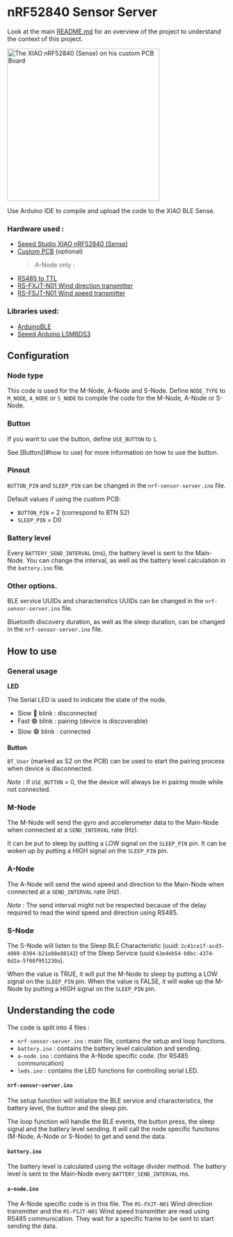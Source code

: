 # nRF52840 Sensor Server

Look at the main [README.md](../README.md) for an overview of the project to understand the context of this project.

<image src="../images/nrf-sensor-server.png" width="350" alt="The XIAO nRF52840 (Sense) on his custom PCB Board">

Use Arduino IDE to compile and upload the code to the XIAO BLE Sense.

### Hardware used :

- [Seeed Studio XIAO nRF52840 (Sense)](https://wiki.seeedstudio.com/XIAO_BLE/)
- [Custom PCB](measure_board.pdf) (optional)
  > A-Node only :
- [RS485 to TTL](https://techfun.sk/produkt/obojsmerny-prevodnik-ttl-usart-na-rs485/)
- [RS-FXJT-N01 Wind direction transmitter](https://instrucenter.com/wp-content/uploads/2022/03/RS-FXJT-N01.pdf)
- [RS-FSJT-N01 Wind speed transmitter](https://instrucenter.com/wp-content/uploads/2022/03/RS-FSJT-No1.pdf)

### Libraries used:

- [ArduinoBLE](https://www.arduino.cc/en/Reference/ArduinoBLE)
- [Seeed Arduino LSM6DS3](https://github.com/Seeed-Studio/Seeed_Arduino_LSM6DS3/)

## Configuration

### Node type

This code is used for the M-Node, A-Node and S-Node.
Define `NODE_TYPE` to `M_NODE`, `A_NODE` or `S_NODE` to compile the code for the M-Node, A-Node or S-Node.

### Button

If you want to use the button, define `USE_BUTTON` to `1`.

See [Button](#how to use) for more information on how to use the button.

### Pinout

`BUTTON_PIN` and `SLEEP_PIN` can be changed in the `nrf-sensor-server.ino` file.

Default values if using the custom PCB:

- `BUTTON_PIN` = 2 (correspond to BTN S2)
- `SLEEP_PIN` = D0

### Battery level

Every `BATTERY_SEND_INTERVAL` (ms), the battery level is sent to the Main-Node.
You can change the interval, as well as the battery level calculation in the `battery.ino` file.

### Other options.

BLE service UUIDs and characteristics UUIDs can be changed in the `nrf-sensor-server.ino` file.

Bluetooth discovery duration, as well as the sleep duration, can be changed in the `nrf-sensor-server.ino` file.

## How to use

### General usage

**LED**

The Serial LED is used to indicate the state of the node.

- Slow 🔴 blink : disconnected
- Fast 🟢 blink : pairing (device is discoverable)
- Slow 🟢 blink : connected

**Button**

`BT_User` (marked as S2 on the PCB) can be used to start the pairing process when device is disconnected.

_Note :_ If `USE_BUTTON` = 0, the the device will always be in pairing mode while not connected.

### M-Node

The M-Node will send the gyro and accelerometer data to the Main-Node when connected at a `SEND_INTERVAL` rate (Hz).

It can be put to sleep by putting a LOW signal on the `SLEEP_PIN` pin. It can be woken up by putting a HIGH signal on the `SLEEP_PIN` pin.

### A-Node

The A-Node will send the wind speed and direction to the Main-Node when connected at a `SEND_INTERVAL` rate (Hz).

_Note :_ The send interval might not be respected because of the delay required to read the wind speed and direction using RS485.

### S-Node

The S-Node will listen to the Sleep BLE Characteristic (uuid: `2c41ce1f-acd3-4088-8394-b21a88e88142`) of the Sleep Service (uuid `63e4eb54-b0bc-4374-8d2a-5f08f951230a`).

When the value is TRUE, it will put the M-Node to sleep by putting a LOW signal on the `SLEEP_PIN` pin. When the value is FALSE, it will wake up the M-Node by putting a HIGH signal on the `SLEEP_PIN` pin.

## Understanding the code

The code is split into 4 files :

- `nrf-sensor-server.ino` : main file, contains the setup and loop functions.
- `battery.ino` : contains the battery level calculation and sending.
- `a-node.ino` : contains the A-Node specific code. (for RS485 communication)
- `leds.ino` : contains the LED functions for controlling serial LED.

#### `nrf-sensor-server.ino`

The setup function will initialize the BLE service and characteristics, the battery level, the button and the sleep pin.

The loop function will handle the BLE events, the button press, the sleep signal and the battery level sending. It will call the node specific functions (M-Node, A-Node or S-Node) to get and send the data.

#### `battery.ino`

The battery level is calculated using the voltage divider method. The battery level is sent to the Main-Node every `BATTERY_SEND_INTERVAL` ms.

#### `a-node.ino`

The A-Node specific code is in this file. The `RS-FXJT-N01` Wind direction transmitter and the `RS-FSJT-N01` Wind speed transmitter are read using RS485 communication. They wait for a specific frame to be sent to start sending the data.
